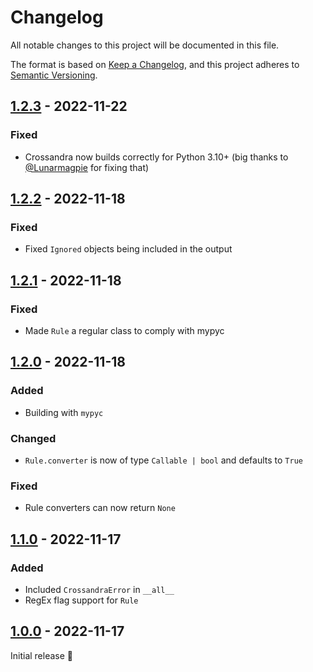 # Changelog

All notable changes to this project will be documented in this file.

The format is based on [Keep a Changelog](https://keepachangelog.com/en/1.0.0/),
and this project adheres to [Semantic Versioning](https://semver.org/spec/v2.0.0.html).

## [1.2.3] - 2022-11-22

### Fixed
- Crossandra now builds correctly for Python 3.10+ (big thanks to [@Lunarmagpie](https://github.com/Lunarmagpie) for fixing that)

## [1.2.2] - 2022-11-18

### Fixed
- Fixed `Ignored` objects being included in the output

## [1.2.1] - 2022-11-18

### Fixed
- Made `Rule` a regular class to comply with mypyc

## [1.2.0] - 2022-11-18

### Added
- Building with `mypyc`

### Changed
- `Rule.converter` is now of type `Callable | bool` and defaults to `True`

### Fixed
- Rule converters can now return `None`

## [1.1.0] - 2022-11-17

### Added
- Included `CrossandraError` in `__all__`
- RegEx flag support for `Rule`

## [1.0.0] - 2022-11-17

Initial release 🎉

[1.0.0]: https://github.com/samarium-lang/Samarium/releases/tag/1.0.0
[1.1.0]: https://github.com/samarium-lang/Samarium/compare/1.0.0...1.1.0
[1.2.0]: https://github.com/samarium-lang/Samarium/compare/1.1.0...1.2.0
[1.2.1]: https://github.com/samarium-lang/Samarium/compare/1.2.0...1.2.1
[1.2.2]: https://github.com/samarium-lang/Samarium/compare/1.2.1...1.2.2
[1.2.3]: https://github.com/samarium-lang/Samarium/compare/1.2.2...1.2.3
